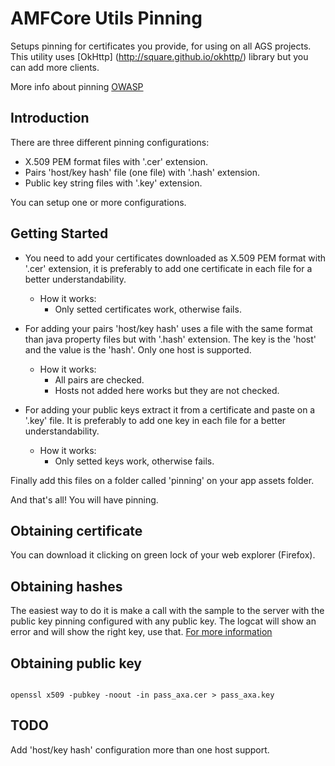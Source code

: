 AMFCore Utils Pinning
=====================
Setups pinning for certificates you provide, for using on all AGS projects. This utility uses [OkHttp] (http://square.github.io/okhttp/)
library but you can add more clients.

More info about pinning [OWASP](https://www.owasp.org/index.php/Certificate_and_Public_Key_Pinning)



Introduction
------------
There are three different pinning configurations:

- X.509 PEM format files with '.cer' extension.
- Pairs 'host/key hash' file (one file) with '.hash' extension.
- Public key string files with '.key' extension.

You can setup one or more configurations.



Getting Started
---------------
- You need to add your certificates downloaded as X.509 PEM format with '.cer' extension, it is
preferably to add one certificate in each file for a better understandability.
    * How it works:
        * Only setted certificates work, otherwise fails.

- For adding your pairs 'host/key hash' uses a file with the same format than java property files
but with '.hash' extension. The key is the 'host' and the value is the 'hash'. Only one host is
supported.
    * How it works:
        * All pairs are checked.
        * Hosts not added here works but they are not checked.


- For adding your public keys extract it from a certificate and paste on a '.key' file. It is
preferably to add one key in each file for a better understandability.
    * How it works:
        * Only setted keys work, otherwise fails.

Finally add this files on a folder called 'pinning' on your app assets folder.

And that's all! You will have pinning.



Obtaining certificate
---------------------
You can download it clicking on green lock of your web explorer (Firefox).



Obtaining hashes
----------------
The easiest way to do it is make a call with the sample to the server with the public key pinning
configured with any public key. The logcat will show an error and will show the right key, use that.
[For more information](http://square.github.io/okhttp/javadoc/com/squareup/okhttp/CertificatePinner.html)



Obtaining public key
--------------------
<code>
openssl x509 -pubkey -noout -in pass_axa.cer > pass_axa.key
</code>



TODO
----
Add 'host/key hash' configuration more than one host support.
